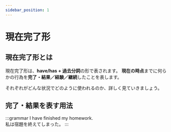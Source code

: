```yaml
---
sidebar_position: 1
---
```


# 現在完了形

## 現在完了形とは
現在完了形は、**have/has + 過去分詞**の形で表されます。
**現在の時点**までに何らかの行為を**完了・結果／経験／継続**したことを表します。

それぞれがどんな状況でどのように使われるのか、詳しく見ていきましょう。


## 完了・結果を表す用法

:::grammar
I have finished my homework.   
私は宿題を終えてしまった。
:::